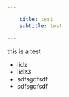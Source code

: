 ```yaml
---

    title: test 
    subtitle: test

---
```


this is a test

- lidz
- lidz3
- sdfsgdfsdf
- sdfsgdfsdf
